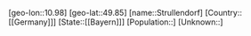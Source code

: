 ﻿---
location: [49.85,10.98]
type: City
tags:
- geo/City


SpocWebEntityId: 34627
isDeleted: false
confidential: public

---
[geo-lon::10.98]
[geo-lat::49.85]
[name::Strullendorf]
[Country::[[Germany]]]
[State::[[Bayern]]]
[Population::]
[Unknown::]

